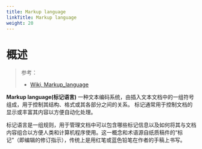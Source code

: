 ```yaml
---
title: Markup language
linkTitle: Markup language
weight: 20
---
```


# 概述

> 参考：
>
> - [Wiki, Markup_language](https://en.wikipedia.org/wiki/Markup_language)

**Markup language(标记语言)** 一种文本编码系统，由插入文本文档中的一组符号组成，用于控制其结构、格式或其各部分之间的关​​系。 标记通常用于控制文档的显示或丰富其内容以方便自动化处理。

标记语言是一组规则，用于管理文档中可以包含哪些标记信息以及如何将其与文档内容组合以方便人类和计算机程序使用。这一概念和术语源自纸质稿件的“标记”（即编辑的修订指示），传统上是用红笔或蓝色铅笔在作者的手稿上书写。
